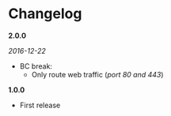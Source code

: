 # Changelog

**2.0.0**

*2016-12-22*

* BC break:
  * Only route web traffic (*port 80 and 443*)

**1.0.0**

* First release
